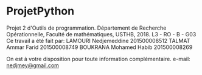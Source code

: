 # ProjetPython
Projet 2 d'Outils de programmation. Département de Recherche Opérationnelle, Faculté de mathématiques, USTHB, 2018.
L3 - RO - B - G03
Ce travail a été fait par:
LAMOURI Nedjemeddine 201500008512
TALMAT Ammar Farid 201500008749
BOUKRANA Mohamed Habib 201500008269 

On est à votre disposition pour toute information complémentaire.
e-mail: nedjmey@gmail.com
